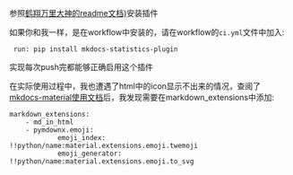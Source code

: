 参照[鹤翔万里大神的readme文档)](https://github.com/TonyCrane/mkdocs-statistics-plugin)安装插件


如果你和我一样，是在workflow中安装的，请在workflow的`ci.yml`文件中加入:
```
 run: pip install mkdocs-statistics-plugin
```
实现每次push完都能够正确启用这个插件

在实际使用过程中，我也遭遇了html中的icon显示不出来的情况，查阅了[mkdocs-material使用文档](https://squidfunk.github.io/mkdocs-material/reference/icons-emojis/#using-icons)后，我发现需要在markdown_extensions中添加:
```
markdown_extensions:
	- md_in_html
	- pymdownx.emoji:
			emoji_index: !!python/name:material.extensions.emoji.twemoji
			emoji_generator: !!python/name:material.extensions.emoji.to_svg
```

